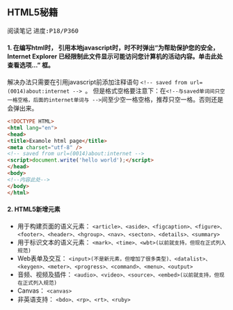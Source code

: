 ## HTML5秘籍
<kbd>阅读笔记</kbd> <kbd>进度:P18/P360 </kbd>

#### 1. 在编写html时， 引用本地javascript时，时不时弹出“为帮助保护您的安全，Internet Explorer 已经限制此文件显示可能访问您计算机的活动内容。单击此处查看选项…” 框。
解决办法只需要在引用javascript前添加注释语句 ```<!-- saved from url=(0014)about:internet --> ```。 但是格式空格要注意下：在```<!--与saved单词间只空一格空格，后面的internet单词与 -->```间至少空一格空格，推荐只空一格。否则还是会弹出来。

``` html
<!DOCTYPE HTML>
<html lang="en">
<head>
<title>Examole html page</title>  
<meta charset="utf-8" />
<!-- saved from url=(0014)about:internet -->
<script>document.write('hello world');</script>
</head>
<body>
<!--内容此处-->
</body>
</html>
```

#### 2. HTML5新增元素
- 用于构建页面的语义元素：
```<article>、<aside>、<figcaption>、<figure>、<footer>、<header>、<hgroup>、<nav>、<secton>、<details>、<summary>```
- 用于标识文本的语义元素：
```<mark>、<time>、<wbt>(以前就支持，但现在正式列入规范)```
- Web表单及交互：
```<input>(不是新元素，但增加了很多类型)、<datalist>、<keygen>、<meter>、<progress>、<command>、<menu>、<output>```
- 音频、视频及插件：
```<audio>、<video>、<source>、<embed>(以前就支持，但现在正式列入规范)```
- Canvas：
```<canvas>```
- 非英语支持：
```<bdo>、<rp>、<rt>、<ruby>```
<!--stackedit_data:
eyJoaXN0b3J5IjpbMTcyMTU0NTA5Miw1ODgwNDM1NTksMTQ5Nz
QxNjY0MiwtMzE3ODkwMDY1LDE3OTQ4NDY4OTksLTM3MzM5MTA4
OSwtMTExNDY4Mjk1N119
-->